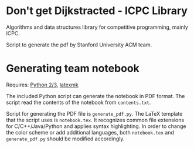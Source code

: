 Don't get Dijkstracted - ICPC Library
=================

Algorithms and data structures library for competitive programming, mainly ICPC.

Script to generate the pdf by Stanford University ACM team.

Generating team notebook
========================
Requires: [Python 2/3](https://www.python.org/), [latexmk](https://www.ctan.org/pkg/latexmk/)

The included Python script can generate the notebook in PDF format. The script read the contents of the notebook from `contents.txt`.

Script for generating the PDF file is `generate_pdf.py`.
The LaTeX template that the script uses is `notebook.tex`. It recognizes common file extensions for C/C++/Java/Python and applies syntax highlighting. In order to change the color scheme or add additional languages, both `notebook.tex` and `generate_pdf.py` should be modified accordingly.
